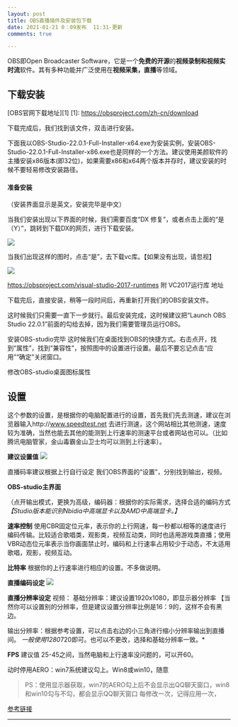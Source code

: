 ```yaml
---
layout: post
title: OBS直播插件及安装包下载
date: 2021-01-21 0：09发布  11:31-更新
comments: true

---
```

OBS即Open Broadcaster Software，它是一个**免费的开源**的**视频录制和视频实时流**软件。其有多种功能并广泛使用在**视频采集，直播**等领域。

## 下载安装
[OBS官网下载地址][1]
  [1]: https://obsproject.com/zh-cn/download


下载完成后，我们找到该文件，双击进行安装。

下面我以OBS-Studio-22.0.1-Full-Installer-x64.exe为安装实例，安装OBS-Studio-22.0.1-Full-Installer-x86.exe也是同样的一个方法。建议使用美颜软件的主播安装x86版本(即32位)，如果需要x86和x64两个版本并存时，建议安装的时候不要轻易修改安装路径。


#### 准备安装

（安装界面显示是英文，安装完毕是中文）

当我们安装出现以下界面的时候，我们需要百度“DX 修复”，或者点击上面的“是（Y）”，跳转到下载DX的网页，进行下载安装。

![](https://upload-images.jianshu.io/upload_images/14081052-3d8553d22cc83f54.jpg?imageMogr2/auto-orient/strip|imageView2/2/w/461/format/webp)



当我们出现这样的图时，点击“是”，去下载vc库。【如果没有出现，请忽视】

![](https://upload-images.jianshu.io/upload_images/14081052-948f59a2e99206de.jpg?imageMogr2/auto-orient/strip|imageView2/2/w/475/format/webp)


https://obsproject.com/visual-studio-2017-runtimes
附 VC2017运行库 地址


下载完后，直接安装，稍等一段时间后，再重新打开我们的OBS安装文件。

这时候我们只需要一直下一步就行。最后安装完成，这时候建议把“Launch OBS Studio 22.0.1”前面的勾给去掉，因为我们需要管理员运行OBS。

安装OBS-studio完毕
这时候我们在桌面找到OBS的快捷方式。右击点开，找到“属性”，找到“兼容性”，按照图中的设置进行设置。最后不要忘记点击“应用”“确定”关闭窗口。

修改OBS-studio桌面图标属性
## 设置

这个参数的设置，是根据你的电脑配置进行的设置，首先我们先去测速，建议在浏览器输入http://www.speedtest.net
去进行测速，这个网站相比其他测速，速度较为准确，当然也能去其他的能测到上行速率的测速平台或者网站也可以。（比如腾讯电脑管家，金山毒霸金山卫士均可以测到上行速率）。


**建议设置值**
![](https://upload-images.jianshu.io/upload_images/14081052-1fa51ca52ac55d23.jpg?imageMogr2/auto-orient/strip|imageView2/2/w/693/format/webp)

直播码率建议根据上行自行设定
我们OBS界面的“设置”，分别找到输出，视频。

**OBS-studio主界面**

（点开输出模式，更换为高级，编码器：根据你的实际需求，选择合适的编码方式
*【Studio版本能识别Nbidia中高端显卡以及AMD中高端显卡。】*

**速率控制** 使用CBR固定位元率，表示你的上行网速，每一秒都以相等的速度进行编码传输。比较适合歌唱类，观影类，视频互动类，同时也适用游戏类直播；使用VBR动态位元率表示当你画面禁止时，编码和上行速率占用较少于动态，不太适用歌唱，观影，视频互动。

**比特率** 根据你的上行速率进行相应的设置。不多做说明。


**直播编码设定**
![](https://upload-images.jianshu.io/upload_images/14081052-774caad391d66728.jpg?imageMogr2/auto-orient/strip|imageView2/2/w/997/format/webp)


**直播分辨率设定**
视频： 基础分辨率：建议设置1920x1080，即显示器分辨率
【当然你可以设置别的分辨率，但是建议设置分辨率比例是16：9的，这样不会有黑边。

输出分辨率：根据参考设置，可以点击右边的小三角进行缩小分辨率输出到直播间。
*一般使用1280*720即可。也可以不更改，选择和基础分辨率一致。*

**FPS**
建议值 25-45之间，当然电脑和上行速率没问题的，可以开60。

动时停用AERO：win7系统建议勾上。Win8或win10，随意

> PS：使用显示器获取，win7的AERO勾上后不会显示出QQ聊天窗口，win8和win10勾与不勾，都会显示QQ聊天窗口
每修改一次，记得应用一次，

[参考链接](https://www.jianshu.com/p/2c9bed933cc7 "参考链接")




-----
